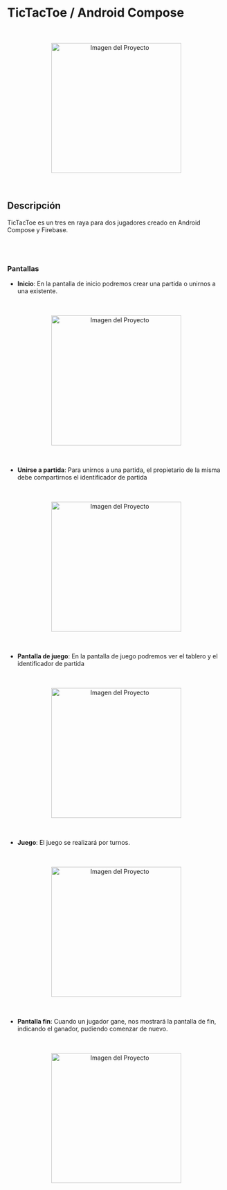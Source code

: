 # TicTacToe / Android Compose

<br>
<br>

<div align="center">
  <img src="./app/src/main/res/drawable/applogo.png" alt="Imagen del Proyecto" width="300" />
</div>

<br>
<br>

## Descripción
TicTacToe es un tres en raya para dos jugadores creado en Android Compose y Firebase.

<br>
<br>

### Pantallas
- **Inicio**: En la pantalla de inicio podremos crear una partida o unirnos a una existente.

<br>
<br>

<div align="center">
  <img src="./img/pantalla-inicio-tictactoe.jpg" alt="Imagen del Proyecto" width="300" />
</div>

<br>
<br>

- **Unirse a partida**: Para unirnos a una partida, el propietario de la misma debe compartirnos el identificador de partida

<br>
<br>

<div align="center">
  <img src="./img/tictactoe-unirse.jpg" alt="Imagen del Proyecto" width="300" />
</div>

<br>
<br>

- **Pantalla de juego**: En la pantalla de juego podremos ver el tablero y el identificador de partida

<br>
<br>

<div align="center">
  <img src="./img/tictactoe-partida-blanco.jpg" alt="Imagen del Proyecto" width="300"/>
</div>

<br>
<br>

- **Juego**: El juego se realizará por turnos.

<br>
<br>

<div align="center">
  <img src="./img/tictactoe-partica-marcada.jpg" alt="Imagen del Proyecto" width="300"/>
</div>

<br>
<br>

- **Pantalla fin**: Cuando un jugador gane, nos mostrará la pantalla de fin, indicando el ganador, pudiendo comenzar de nuevo.

<br>
<br>

<div align="center">
  <img src="./img/tictactoe-pantalla-win.jpg" alt="Imagen del Proyecto" width="300" />
</div>

<br>
<br>
